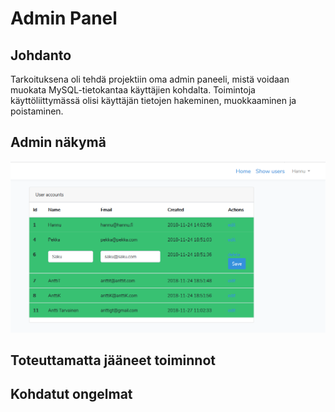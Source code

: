 # Admin Panel

## Johdanto
Tarkoituksena oli tehdä projektiin oma admin paneeli, mistä voidaan muokata MySQL-tietokantaa käyttäjien kohdalta. Toimintoja käyttöliittymässä olisi käyttäjän tietojen hakeminen, muokkaaminen ja poistaminen.

## Admin näkymä
![Admin Edit näkymä](../images/apedit.png)

## Toteuttamatta jääneet toiminnot

## Kohdatut ongelmat
